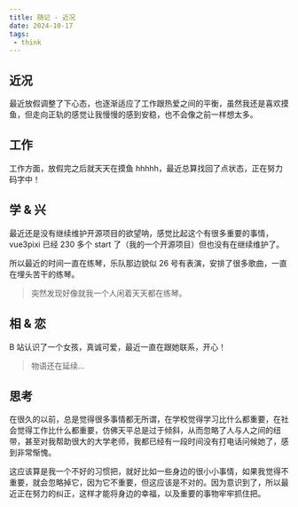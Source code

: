 ```yaml
---
title: 随记 - 近况
date: 2024-10-17
tags:
 - think
---
```


<meting-js type="song" theme="var(--hy-c-primary)" server="netease"  id="518894119" autoplay="true" />

## 近况

最近放假调整了下心态，也逐渐适应了工作跟热爱之间的平衡，虽然我还是喜欢摸鱼，但走向正轨的感觉让我慢慢的感到安稳，也不会像之前一样想太多。

## 工作

工作方面，放假完之后就天天在摸鱼 hhhhh，最近总算找回了点状态，正在努力码字中！

<hairy-image style="max-width: 650px" src="https://pic.imgdb.cn/item/670f7e53d29ded1a8c0e3c89.jpg" />

<!-- more -->

## 学 & 兴

最近还是没有继续维护开源项目的欲望呐，感觉比起这个有很多重要的事情，vue3pixi 已经 230 多个 start 了（我的一个开源项目）但也没有在继续维护了。

所以最近的时间一直在练琴，乐队那边貌似 26 号有表演，安排了很多歌曲，一直在埋头苦干的练琴。

> 突然发现好像就我一个人闲着天天都在练琴。

## 相 & 恋

B 站认识了一个女孩，真诚可爱，最近一直在跟她联系，开心！

> 物语还在延续...

## 思考

在很久的以前，总是觉得很多事情都无所谓，在学校觉得学习比什么都重要，在社会觉得工作比什么都重要，仿佛天平总是过于倾斜，从而忽略了人与人之间的纽带，甚至对我帮助很大的大学老师，我都已经有一段时间没有打电话问候她了，感到非常惭愧。

这应该算是我一个不好的习惯把，就好比如一些身边的很小小事情，如果我觉得不重要，就会忽略掉它，因为它不重要，但这应该是不对的。因为意识到了，所以最近正在努力的纠正，这样才能将身边的幸福，以及重要的事物牢牢抓住把。
